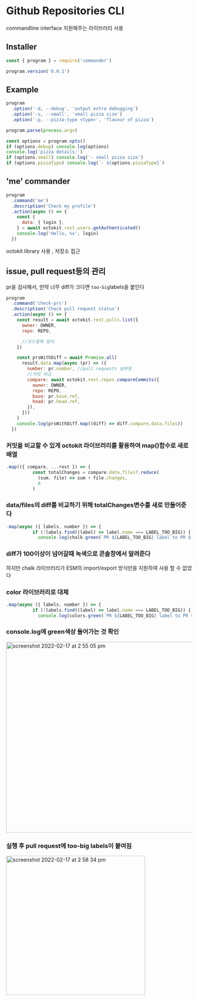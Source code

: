 #  Github Repositories CLI 

commandline interface 지원해주는 라이브러리 사용

## Installer
```javascript
const { program } = require('commander')

program.version('0.0.1')
```

## Example
```javascript
program
  .option('-d, --debug', 'output extra debugging')
  .option('-s, --small', 'small pizza size')
  .option('-p, --pizza-type <type>', 'flavour of pizza')

program.parse(process.argv)

const options = program.opts()
if (options.debug) console.log(options)
console.log('pizza details:')
if (options.small) console.log('- small pizza size')
if (options.pizzaType) console.log(`- ${options.pizzaType}`)
```
## 'me' commander
```javascript
program
  .command('me')
  .description('Check my profile')
  .action(async () => {
    const {
      data: { login },
    } = await octokit.rest.users.getAuthenticated()
    console.log('Hello, %s', login)
  })
```
octokit library 사용 , 저장소 접근

##   issue, pull request등의 관리
pr을 검사해서, 만약 너무 diff가 크다면 `too-big`labels을 붙인다

```javascript
program
  .command('check-prs')
  .description('Check pull request status')
  .action(async () => {
    const result = await octokit.rest.pulls.list({
      owner: OWNER,
      repo: REPO,

      //코드중복 방지
    })

    const prsWithDiff = await Promise.all(
      result.data.map(async (pr) => ({
        number: pr.number, //pull requests 넘버링
        //커밋 비교
        compare: await octokit.rest.repos.compareCommits({
          owner: OWNER,
          repo: REPO,
          base: pr.base.ref,
          head: pr.head.ref,
        }),
      }))
    )
    console.log(prsWithDiff.map((diff) => diff.compare.data.files))
  })
```
### 커밋을 비교할 수 있게 octokit 라이브러리를 활용하여 map()함수로 새로 배열

```javascript
.map(({ compare, ...rest }) => {
          const totalChanges = compare.data.files?.reduce(
            (sum, file) => sum + file.changes,
            0
          )
```
### data/files의 diff를 비교하기 위해 totalChanges변수를 새로 만들어준다


```javascript
.map(async ({ labels, number }) => {
          if (!labels.find((label) => label.name === LABEL_TOO_BIG)) {
            console.log(chalk.green(`PR ${LABEL_TOO_BIG} label to PR ${number}...`))
```
### diff가 100이상이 넘어갈때 녹색으로 콘솔창에서 알려준다 
하지만 chalk 라이브러리가 ESM의 import/export 방식만을 지원하여 사용 할 수 없었다

### color 라이브러리로 대체 
```javascript
.map(async ({ labels, number }) => {
          if (!labels.find((label) => label.name === LABEL_TOO_BIG)) {
            console.log(colors.green(`PR ${LABEL_TOO_BIG} label to PR ${number}...`))
```
### console.log에 green색상 들어가는 것 확인
<img width="516" alt="screenshot 2022-02-17 at 2 55 05 pm" src="https://user-images.githubusercontent.com/74397919/154414335-aa621b6f-f0f0-4866-b7be-76d579f21420.png">

### 실행 후 pull request에 too-big labels이 붙여짐
<img width="377" alt="screenshot 2022-02-17 at 2 58 34 pm" src="https://user-images.githubusercontent.com/74397919/154414696-52a3def3-bd26-4511-9f11-c309022db94b.png">

